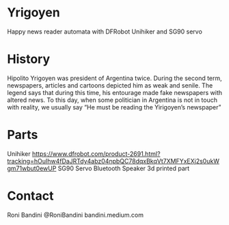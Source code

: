 # Yrigoyen
Happy news reader automata with DFRobot Unihiker and SG90 servo

# History

Hipolito Yrigoyen was president of Argentina twice. During the second term, newspapers, articles and cartoons depicted him as weak and senile. The legend says that during this time, his entourage made fake newspapers with altered news. To this day, when some politician in Argentina is not in touch with reality, we usually say “He must be reading the Yirigoyen’s newspaper”

# Parts

Unihiker https://www.dfrobot.com/product-2691.html?tracking=hOuIhw4fDaJRTdy4abz04npbQC78dqxBkqVt7XMFYxEXj2s0ukWgm71wbut0ewUP
SG90 Servo
Bluetooth Speaker
3d printed part

# Contact

Roni Bandini
@RoniBandini 
bandini.medium.com
